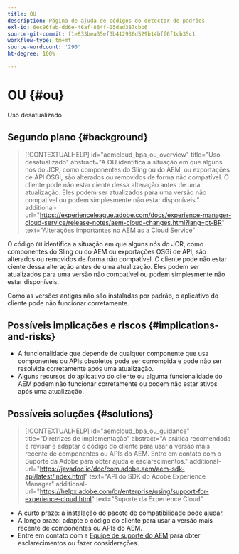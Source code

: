 ```yaml
---
title: OU
description: Página de ajuda de códigos do detector de padrões
exl-id: 6ec96fab-dd6e-46af-864f-05dad387cbb6
source-git-commit: f1e833bea35ef3b412936d529b14bff6f1cb35c1
workflow-type: tm+mt
source-wordcount: '290'
ht-degree: 100%

---
```


# OU {#ou}

Uso desatualizado

## Segundo plano {#background}

>[!CONTEXTUALHELP]
>id="aemcloud_bpa_ou_overview"
>title="Uso desatualizado"
>abstract="A OU identifica a situação em que alguns nós do JCR, como componentes do Sling ou do AEM, ou exportações de API OSGi, são alterados ou removidos de forma não compatível. O cliente pode não estar ciente dessa alteração antes de uma atualização. Eles podem ser atualizados para uma versão não compatível ou podem simplesmente não estar disponíveis."
>additional-url="https://experienceleague.adobe.com/docs/experience-manager-cloud-service/release-notes/aem-cloud-changes.html?lang=pt-BR" text="Alterações importantes no AEM as a Cloud Service"

O código `OU` identifica a situação em que alguns nós do JCR, como componentes do Sling ou do AEM ou exportações OSGi de API, são alterados ou removidos de forma não compatível. O cliente pode não estar ciente dessa alteração antes de uma atualização. Eles podem ser atualizados para uma versão não compatível ou podem simplesmente não estar disponíveis.

Como as versões antigas não são instaladas por padrão, o aplicativo do cliente pode não funcionar corretamente.

## Possíveis implicações e riscos {#implications-and-risks}

* A funcionalidade que depende de qualquer componente que usa componentes ou APIs obsoletos pode ser corrompida e pode não ser resolvida corretamente após uma atualização.
* Alguns recursos do aplicativo do cliente ou alguma funcionalidade do AEM podem não funcionar corretamente ou podem não estar ativos após uma atualização.

## Possíveis soluções {#solutions}

>[!CONTEXTUALHELP]
>id="aemcloud_bpa_ou_guidance"
>title="Diretrizes de implementação"
>abstract="A prática recomendada é revisar e adaptar o código do cliente para usar a versão mais recente de componentes ou APIs do AEM. Entre em contato com o Suporte da Adobe para obter ajuda e esclarecimentos."
>additional-url="https://javadoc.io/doc/com.adobe.aem/aem-sdk-api/latest/index.html" text="API do SDK do Adobe Experience Manager"
>additional-url="https://helpx.adobe.com/br/enterprise/using/support-for-experience-cloud.html" text="Suporte da Experience Cloud"

* A curto prazo: a instalação do pacote de compatibilidade pode ajudar.
* A longo prazo: adapte o código do cliente para usar a versão mais recente de componentes ou APIs do AEM.
* Entre em contato com a [Equipe de suporte do AEM](https://helpx.adobe.com/br/enterprise/using/support-for-experience-cloud.html) para obter esclarecimentos ou fazer considerações.
